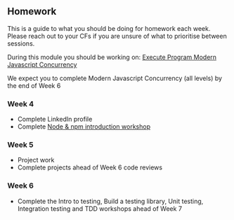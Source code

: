 ## Homework

This is a guide to what you should be doing for homework each week. Please reach out to your CFs if you are unsure of what to prioritise between sessions.

During this module you should be working on: [Execute Program Modern Javascript Concurrency](https://www.executeprogram.com)

   We expect you to complete Modern Javascript Concurrency (all levels) by the end of Week 6

### Week 4

- Complete LinkedIn profile
- Complete [Node & npm introduction workshop](/workshops/node-npm-intro/)

### Week 5

- Project work
- Complete projects ahead of Week 6 code reviews

### Week 6

- Complete the Intro to testing, Build a testing library, Unit testing, Integration testing and TDD workshops ahead of Week 7
